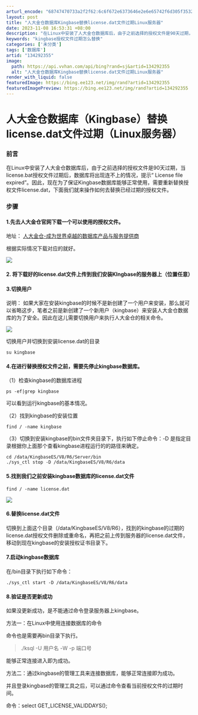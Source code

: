 ```yaml
---
arturl_encode: "68747470733a2f2f62:6c6f672e6373646e2e6e65742f6d305f35323938353038372f:61727469636c652f64657461696c732f313334323932333535"
layout: post
title: "人大金仓数据库Kingbase替换license.dat文件过期Linux服务器"
date: 2023-11-08 16:53:31 +08:00
description: "在Linux中安装了人大金仓数据库后，由于之前选择的授权文件是90天过期，当license.bat授"
keywords: "kingbase授权文件过期怎么替换"
categories: ['未分类']
tags: ['数据库']
artid: "134292355"
image:
  path: https://api.vvhan.com/api/bing?rand=sj&artid=134292355
  alt: "人大金仓数据库Kingbase替换license.dat文件过期Linux服务器"
render_with_liquid: false
featuredImage: https://bing.ee123.net/img/rand?artid=134292355
featuredImagePreview: https://bing.ee123.net/img/rand?artid=134292355
---
```


# 人大金仓数据库（Kingbase）替换license.dat文件过期（Linux服务器）

### 前言

在Linux中安装了人大金仓数据库后，由于之前选择的授权文件是90天过期，当license.bat授权文件过期后，数据库将出现连不上的情况，提示“ License file expired”。因此，现在为了保证Kingbase数据库能够正常使用，需要重新替换授权文件license.dat，下面我们就来操作如何去替换已经过期的授权文件。

### 步骤

#### 1.先去人大金仓官网下载一个可以使用的授权文件。

地址：
[人大金仓-成为世界卓越的数据库产品与服务提供商](https://www.kingbase.com.cn/xzzx/index.htm "人大金仓-成为世界卓越的数据库产品与服务提供商")

根据实际情况下载对应的就好。

![](https://i-blog.csdnimg.cn/blog_migrate/0cfba8d0e54211929253691fca82b7ca.png)

#### 2. 将下载好的license.dat文件上传到我们安装KIngbase的服务器上（位置任意）

#### 3.切换用户

说明：
如果大家在安装kingbase的时候不是新创建了一个用户来安装，那么就可以省略这步，笔者之前是新创建了一个新用户（kingbase）来安装人大金仓数据库的为了安全。因此在这儿需要切换用户来执行人大金仓的相关命令。

![](https://i-blog.csdnimg.cn/blog_migrate/c9cf9fba6fe78b78800259a7d77d3e47.png)

切换用户并切换到安装license.dat的目录

```
su kingbase
```

#### 4.在进行替换授权文件之前，需要先停止kingbase数据库。

（1）检查kingbase的数据库进程

```
ps -ef|grep kingbase

```

可以看到运行kingbase的基本情况。

（2）找到kingbase的安装位置

```
find / -name kingbase
```

（3）切换到安装kingbase的bin文件夹目录下，执行如下停止命令：-D 是指定目录根据你上面那个查看kingbase进程运行的的路径来确定。

```
cd /data/KingbaseES/V8/R6/Server/bin
./sys_ctl stop -D /data/KingbaseES/V8/R6/data

```

#### 5.找到我们之前安装kingbase数据库的license.dat文件

```
find / -name license.dat
```

![](https://i-blog.csdnimg.cn/blog_migrate/ba6331e38035d0c7384e3c50f40ff0e8.png)

#### 6.替换license.dat文件

切换到上面这个目录（/data/KingbaseES/V8/R6），找到的kingbase的过期的license.dat授权文件删除或重命名，再把之前上传到服务器的license.dat文件，移动到现在kingbase的安装授权证书目录下。

#### 7.启动kingbase数据库

在/bin目录下执行如下命令：

```
./sys_ctl start -D /data/KingbaseES/V8/R6/data
```

#### 8.验证是否更新成功

如果没更新成功，是不能通过命令登录服务器上kingbase。

方法一：在Linux中使用连接数据库的命令

命令也是需要再bin目录下执行。

> ./ksql -U 用户名 -W -p 端口号

能够正常连接进入即为成功。

方法二：通过kingbase的管理工具来连接数据库，能够正常连接即为成功。

并且登录kingbase的管理工具之后，可以通过命令查看当前授权文件的过期时间。

命令：select GET_LICENSE_VALIDDAYS();